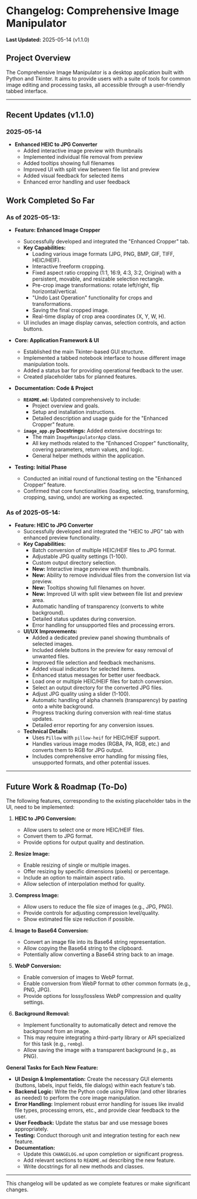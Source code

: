 # Changelog: Comprehensive Image Manipulator

**Last Updated:** 2025-05-14 (v1.1.0)

## Project Overview

The Comprehensive Image Manipulator is a desktop application built with Python and Tkinter. It aims to provide users with a suite of tools for common image editing and processing tasks, all accessible through a user-friendly tabbed interface.

---

## Recent Updates (v1.1.0)

### 2025-05-14
- **Enhanced HEIC to JPG Converter**
  - Added interactive image preview with thumbnails
  - Implemented individual file removal from preview
  - Added tooltips showing full filenames
  - Improved UI with split view between file list and preview
  - Added visual feedback for selected items
  - Enhanced error handling and user feedback

## Work Completed So Far

### As of 2025-05-13:

*   **Feature: Enhanced Image Cropper**
    *   Successfully developed and integrated the "Enhanced Cropper" tab.
    *   **Key Capabilities:**
        *   Loading various image formats (JPG, PNG, BMP, GIF, TIFF, HEIC/HEIF).
        *   Interactive freeform cropping.
        *   Fixed aspect ratio cropping (1:1, 16:9, 4:3, 3:2, Original) with a persistent, movable, and resizable selection rectangle.
        *   Pre-crop image transformations: rotate left/right, flip horizontal/vertical.
        *   "Undo Last Operation" functionality for crops and transformations.
        *   Saving the final cropped image.
        *   Real-time display of crop area coordinates (X, Y, W, H).
    *   UI includes an image display canvas, selection controls, and action buttons.

*   **Core: Application Framework & UI**
    *   Established the main Tkinter-based GUI structure.
    *   Implemented a tabbed notebook interface to house different image manipulation tools.
    *   Added a status bar for providing operational feedback to the user.
    *   Created placeholder tabs for planned features.

*   **Documentation: Code & Project**
    *   **`README.md`:** Updated comprehensively to include:
        *   Project overview and goals.
        *   Setup and installation instructions.
        *   Detailed description and usage guide for the "Enhanced Cropper" feature.
    *   **`image_app.py` Docstrings:** Added extensive docstrings to:
        *   The main `ImageManipulatorApp` class.
        *   All key methods related to the "Enhanced Cropper" functionality, covering parameters, return values, and logic.
        *   General helper methods within the application.

*   **Testing: Initial Phase**
    *   Conducted an initial round of functional testing on the "Enhanced Cropper" feature.
    *   Confirmed that core functionalities (loading, selecting, transforming, cropping, saving, undo) are working as expected.

### As of 2025-05-14:

*   **Feature: HEIC to JPG Converter**
    *   Successfully developed and integrated the "HEIC to JPG" tab with enhanced preview functionality.
    *   **Key Capabilities:**
        *   Batch conversion of multiple HEIC/HEIF files to JPG format.
        *   Adjustable JPG quality settings (1-100).
        *   Custom output directory selection.
        *   **New:** Interactive image preview with thumbnails.
        *   **New:** Ability to remove individual files from the conversion list via preview.
        *   **New:** Tooltips showing full filenames on hover.
        *   **New:** Improved UI with split view between file list and preview area.
        *   Automatic handling of transparency (converts to white background).
        *   Detailed status updates during conversion.
        *   Error handling for unsupported files and processing errors.
    *   **UI/UX Improvements:**
        *   Added a dedicated preview panel showing thumbnails of selected images.
        *   Included delete buttons in the preview for easy removal of unwanted files.
        *   Improved file selection and feedback mechanisms.
        *   Added visual indicators for selected items.
        *   Enhanced status messages for better user feedback.
        *   Load one or multiple HEIC/HEIF files for batch conversion.
        *   Select an output directory for the converted JPG files.
        *   Adjust JPG quality using a slider (1-100).
        *   Automatic handling of alpha channels (transparency) by pasting onto a white background.
        *   Progress tracking during conversion with real-time status updates.
        *   Detailed error reporting for any conversion issues.
    *   **Technical Details:**
        *   Uses `Pillow` with `pillow-heif` for HEIC/HEIF support.
        *   Handles various image modes (RGBA, PA, RGB, etc.) and converts them to RGB for JPG output.
        *   Includes comprehensive error handling for missing files, unsupported formats, and other potential issues.

---

## Future Work & Roadmap (To-Do)

The following features, corresponding to the existing placeholder tabs in the UI, need to be implemented:

1.  **HEIC to JPG Conversion:**
    *   Allow users to select one or more HEIC/HEIF files.
    *   Convert them to JPG format.
    *   Provide options for output quality and destination.

2.  **Resize Image:**
    *   Enable resizing of single or multiple images.
    *   Offer resizing by specific dimensions (pixels) or percentage.
    *   Include an option to maintain aspect ratio.
    *   Allow selection of interpolation method for quality.

3.  **Compress Image:**
    *   Allow users to reduce the file size of images (e.g., JPG, PNG).
    *   Provide controls for adjusting compression level/quality.
    *   Show estimated file size reduction if possible.

4.  **Image to Base64 Conversion:**
    *   Convert an image file into its Base64 string representation.
    *   Allow copying the Base64 string to the clipboard.
    *   Potentially allow converting a Base64 string back to an image.

5.  **WebP Conversion:**
    *   Enable conversion of images to WebP format.
    *   Enable conversion from WebP format to other common formats (e.g., PNG, JPG).
    *   Provide options for lossy/lossless WebP compression and quality settings.

6.  **Background Removal:**
    *   Implement functionality to automatically detect and remove the background from an image.
    *   This may require integrating a third-party library or API specialized for this task (e.g., `rembg`).
    *   Allow saving the image with a transparent background (e.g., as PNG).

**General Tasks for Each New Feature:**
*   **UI Design & Implementation:** Create the necessary GUI elements (buttons, labels, input fields, file dialogs) within each feature's tab.
*   **Backend Logic:** Write the Python code using Pillow (and other libraries as needed) to perform the core image manipulation.
*   **Error Handling:** Implement robust error handling for issues like invalid file types, processing errors, etc., and provide clear feedback to the user.
*   **User Feedback:** Update the status bar and use message boxes appropriately.
*   **Testing:** Conduct thorough unit and integration testing for each new feature.
*   **Documentation:**
    *   Update this `CHANGELOG.md` upon completion or significant progress.
    *   Add relevant sections to `README.md` describing the new feature.
    *   Write docstrings for all new methods and classes.

---
This changelog will be updated as we complete features or make significant changes.

